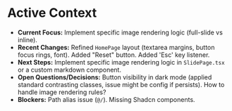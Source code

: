 # Active Context

*   **Current Focus:** Implement specific image rendering logic (full-slide vs inline).
*   **Recent Changes:** Refined `HomePage` layout (textarea margins, button focus rings, font). Added "Reset" button. Added 'Esc' key listener.
*   **Next Steps:** Implement specific image rendering logic in `SlidePage.tsx` or a custom markdown component.
*   **Open Questions/Decisions:** Button visibility in dark mode (applied standard contrasting classes, issue might be config if persists). How to handle image rendering rules?
*   **Blockers:** Path alias issue (`@/`). Missing Shadcn components.